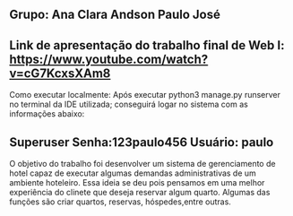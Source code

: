 Grupo:
Ana Clara
Andson
Paulo José
---------------------------------------------------------------------------------------------

Link de apresentação do trabalho final de Web I: https://www.youtube.com/watch?v=cG7KcxsXAm8
---------------------------------------------------------------------------------------------

Como executar localmente:
Após executar python3 manage.py runserver no terminal da IDE utilizada; conseguirá logar no sistema com as informações abaixo:

Superuser
Senha:123paulo456
Usuário: paulo
---------------------------------------------------------------------------------------------

O objetivo do trabalho foi desenvolver um sistema de gerenciamento de hotel capaz de executar algumas demandas administrativas de um ambiente hoteleiro. Essa ideia se deu pois pensamos em uma melhor experiência do clinete que deseja reservar algum quarto. Algumas das funções são criar quartos, reservas, hóspedes,entre outras. 




